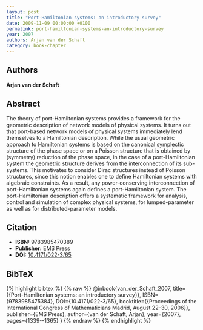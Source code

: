 ```yaml
---
layout: post
title: "Port-Hamiltonian systems: an introductory survey"
date: 2009-11-09 00:00:00 +0100
permalink: port-hamiltonian-systems-an-introductory-survey
year: 2007
authors: Arjan van der Schaft
category: book-chapter
---
```

 
## Authors
**Arjan van der Schaft**
 
## Abstract
The theory of port-Hamiltonian systems provides a framework for the geometric description of network models of physical systems. It turns out that port-based network models of physical systems immediately lend themselves to a Hamiltonian description. While the usual geometric approach to Hamiltonian systems is based on the canonical symplectic structure of the phase space or on a Poisson structure that is obtained by (symmetry) reduction of the phase space, in the case of a port-Hamiltonian system the geometric structure derives from the interconnection of its sub-systems. This motivates to consider Dirac structures instead of Poisson structures, since this notion enables one to define Hamiltonian systems with algebraic constraints. As a result, any power-conserving interconnection of port-Hamiltonian systems again defines a port-Hamiltonian system. The port-Hamiltonian description offers a systematic framework for analysis, control and simulation of complex physical systems, for lumped-parameter as well as for distributed-parameter models.
 
## Citation
- **ISBN:** 9783985470389
- **Publisher:** EMS Press
- **DOI:** [10.4171/022-3/65](https://doi.org/10.4171/022-3/65)
 
## BibTeX
{% highlight bibtex %}
{% raw %}
@inbook{van_der_Schaft_2007,
  title={{Port-Hamiltonian systems: an introductory survey}},
  ISBN={9783985475384},
  DOI={10.4171/022-3/65},
  booktitle={{Proceedings of the International Congress of Mathematicians Madrid, August 22–30, 2006}},
  publisher={EMS Press},
  author={van der Schaft, Arjan},
  year={2007},
  pages={1339--1365}
}
{% endraw %}
{% endhighlight %}
 
